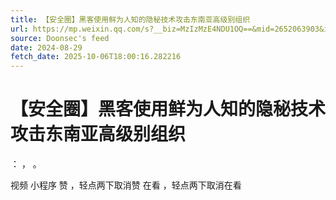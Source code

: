 ```yaml
---
title: 【安全圈】黑客使用鲜为人知的隐秘技术攻击东南亚高级别组织
url: https://mp.weixin.qq.com/s?__biz=MzIzMzE4NDU1OQ==&mid=2652063903&idx=2&sn=87b76059045706ba5c3c26e0991ec3d9
source: Doonsec's feed
date: 2024-08-29
fetch_date: 2025-10-06T18:00:16.282216
---
```


# 【安全圈】黑客使用鲜为人知的隐秘技术攻击东南亚高级别组织

：
，
。

视频
小程序
赞
，轻点两下取消赞
在看
，轻点两下取消在看